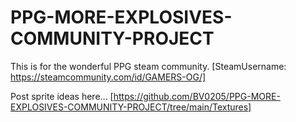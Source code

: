# PPG-MORE-EXPLOSIVES-COMMUNITY-PROJECT
This is for the wonderful PPG steam community. [SteamUsername: https://steamcommunity.com/id/GAMERS-OG/]

Post sprite ideas here... [https://github.com/BV0205/PPG-MORE-EXPLOSIVES-COMMUNITY-PROJECT/tree/main/Textures]
